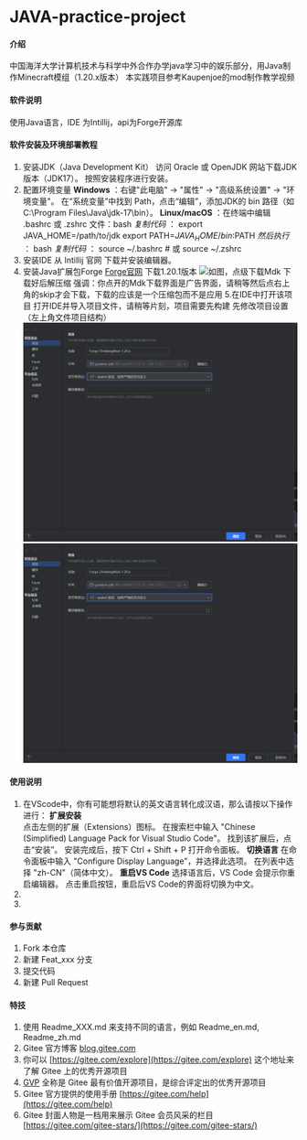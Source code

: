 # JAVA-practice-project

#### 介绍
中国海洋大学计算机技术与科学中外合作办学java学习中的娱乐部分，用Java制作Minecraft模组（1.20.x版本）
本实践项目参考Kaupenjoe的mod制作教学视频

#### 软件说明
使用Java语言，IDE 为Intillij，api为Forge开源库

#### 软件安装及环境部署教程

1. 安装JDK（Java Development Kit）
访问 Oracle 或 OpenJDK 网站下载JDK版本（JDK17）。
按照安装程序进行安装。
2. 配置环境变量
**Windows** ：右键"此电脑" → "属性" → "高级系统设置" → "环境变量"。
在“系统变量”中找到 Path，点击“编辑”，添加JDK的 bin 路径（如 C:\Program Files\Java\jdk-17\bin）。
 **Linux/macOS** ：在终端中编辑 .bashrc 或 .zshrc 文件：bash
  _复制代码_ ：
export JAVA_HOME=/path/to/jdk
export PATH=$JAVA_HOME/bin:$PATH
 _然后执行_ ：
bash
 _复制代码_ ：
source ~/.bashrc  # 或 source ~/.zshrc
3. 安装IDE
从 Intillij 官网 下载并安装编辑器。
4. 安装Java扩展包Forge
[Forge官网](https://files.minecraftforge.net/net/minecraftforge/forge/)
下载1.20.1版本
![如图，点级下载Mdk](Pic1.png)
下载好后解压缩
强调：你点开的Mdk下载界面是广告界面，请稍等然后点右上角的skip才会下载，下载的应该是一个压缩包而不是应用
5.在IDE中打开该项目
打开IDE并导入项目文件，请稍等片刻，项目需要先构建
先修改项目设置（左上角文件项目结构）
![这里](Picimage.png)
![设置如下](Picimage.png)



#### 使用说明

1.  在VScode中，你有可能想将默认的英文语言转化成汉语，那么请按以下操作进行：
 **扩展安装**  
点击左侧的扩展（Extensions）图标。
在搜索栏中输入 "Chinese (Simplified) Language Pack for Visual Studio Code"。
找到该扩展后，点击“安装”。
安装完成后，按下 Ctrl + Shift + P 打开命令面板。
 **切换语言** 
在命令面板中输入 "Configure Display Language"，并选择此选项。
在列表中选择 "zh-CN"（简体中文）。
 **重启VS Code** 
选择语言后，VS Code 会提示你重启编辑器。
点击重启按钮，重启后VS Code的界面将切换为中文。
2.
3.
#### 参与贡献

1.  Fork 本仓库
2.  新建 Feat_xxx 分支
3.  提交代码
4.  新建 Pull Request


#### 特技

1.  使用 Readme\_XXX.md 来支持不同的语言，例如 Readme\_en.md, Readme\_zh.md
2.  Gitee 官方博客 [blog.gitee.com](https://blog.gitee.com)
3.  你可以 [https://gitee.com/explore](https://gitee.com/explore) 这个地址来了解 Gitee 上的优秀开源项目
4.  [GVP](https://gitee.com/gvp) 全称是 Gitee 最有价值开源项目，是综合评定出的优秀开源项目
5.  Gitee 官方提供的使用手册 [https://gitee.com/help](https://gitee.com/help)
6.  Gitee 封面人物是一档用来展示 Gitee 会员风采的栏目 [https://gitee.com/gitee-stars/](https://gitee.com/gitee-stars/)
